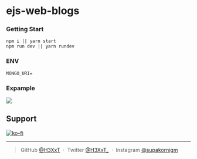 # ejs-web-blogs

<h3>Getting Start</h3>

```
npm i || yarn start
npm run dev || yarn rundev
```

<h3>ENV</h3>

```
MONGO_URI=
```

<h3>Expample</h3>

![](https://cdn.discordapp.com/attachments/922772649816498217/973830695619293194/unknown.png)

## Support

[![ko-fi](https://ko-fi.com/img/githubbutton_sm.svg)](https://ko-fi.com/L4L6ARTNW)

---

> GitHub [@H3XxT](https://github.com/H3XxT) &nbsp;&middot;&nbsp;
> Twitter [@H3XxT_](https://twitter.com/H3XxT_) &nbsp;&middot;&nbsp;
> Instagram [@supakornigm](https://instagram.com/supakornigm)
